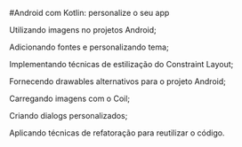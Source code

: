 #Android com Kotlin: personalize o seu app

Utilizando imagens no projetos Android;

Adicionando fontes e personalizando tema;

Implementando técnicas de estilização do Constraint Layout;

Fornecendo drawables alternativos para o projeto Android;

Carregando imagens com o Coil;

Criando dialogs personalizados;

Aplicando técnicas de refatoração para reutilizar o código.